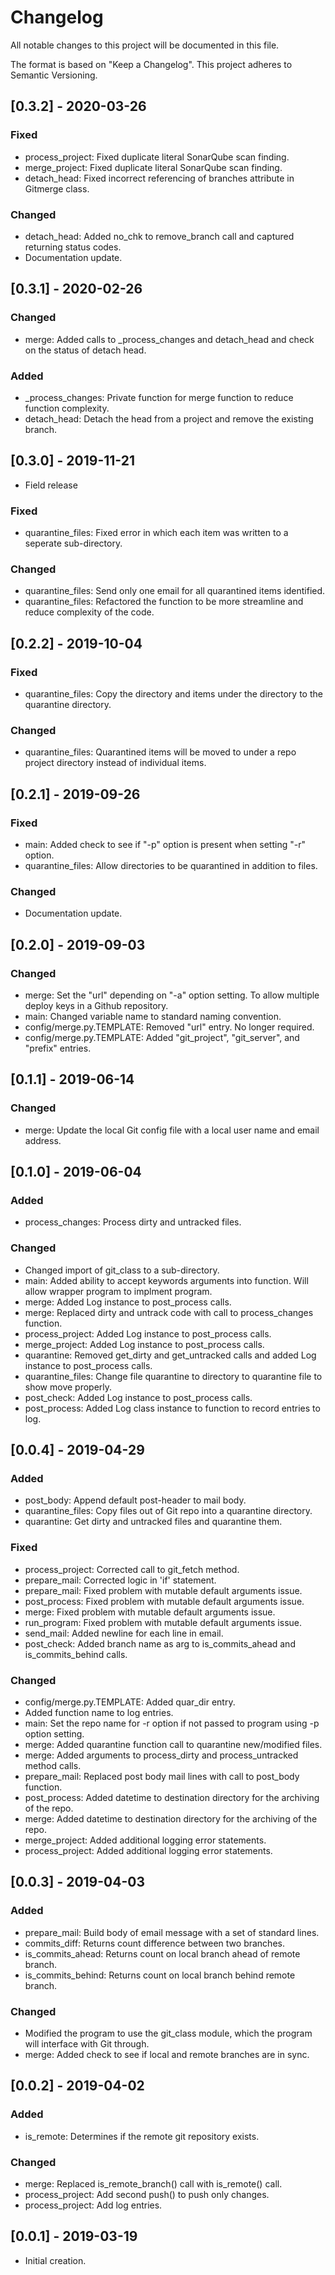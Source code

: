 # Changelog
All notable changes to this project will be documented in this file.

The format is based on "Keep a Changelog".  This project adheres to Semantic Versioning.


## [0.3.2] - 2020-03-26
### Fixed
- process_project:  Fixed duplicate literal SonarQube scan finding.
- merge_project:  Fixed duplicate literal SonarQube scan finding.
- detach_head:  Fixed incorrect referencing of branches attribute in Gitmerge class.

### Changed
- detach_head:  Added no_chk to remove_branch call and captured returning status codes.
- Documentation update.


## [0.3.1] - 2020-02-26
### Changed
- merge:  Added calls to \_process_changes and detach_head and check on the status of detach head.

### Added
- \_process_changes:  Private function for merge function to reduce function complexity.
- detach_head:  Detach the head from a project and remove the existing branch.


## [0.3.0] - 2019-11-21
- Field release

### Fixed
- quarantine_files: Fixed error in which each item was written to a seperate sub-directory.

### Changed
- quarantine_files:  Send only one email for all quarantined items identified.
- quarantine_files:  Refactored the function to be more streamline and reduce complexity of the code.


## [0.2.2] - 2019-10-04
### Fixed
- quarantine_files:  Copy the directory and items under the directory to the quarantine directory.

### Changed
- quarantine_files:  Quarantined items will be moved to under a repo project directory instead of individual items.


## [0.2.1] - 2019-09-26
### Fixed
- main:  Added check to see if "-p" option is present when setting "-r" option.
- quarantine_files:  Allow directories to be quarantined in addition to files.

### Changed
- Documentation update.


## [0.2.0] - 2019-09-03
### Changed
- merge:  Set the "url" depending on "-a" option setting.  To allow multiple deploy keys in a Github repository.
- main:  Changed variable name to standard naming convention.
- config/merge.py.TEMPLATE:  Removed "url" entry.  No longer required.
- config/merge.py.TEMPLATE:  Added "git_project", "git_server", and "prefix" entries.


## [0.1.1] - 2019-06-14
### Changed
- merge:  Update the local Git config file with a local user name and email address.


## [0.1.0] - 2019-06-04
### Added
- process_changes:  Process dirty and untracked files.

### Changed
- Changed import of git_class to a sub-directory.
- main:  Added ability to accept keywords arguments into function.  Will allow wrapper program to implment program.
- merge:  Added Log instance to post_process calls.
- merge:  Replaced dirty and untrack code with call to process_changes function.
- process_project:  Added Log instance to post_process calls.
- merge_project:  Added Log instance to post_process calls.
- quarantine:  Removed get_dirty and get_untracked calls and added Log instance to post_process calls.
- quarantine_files:  Change file quarantine to directory to quarantine file to show move properly.
- post_check:  Added Log instance to post_process calls.
- post_process:  Added Log class instance to function to record entries to log.


## [0.0.4] - 2019-04-29
### Added
- post_body:  Append default post-header to mail body.
- quarantine_files:  Copy files out of Git repo into a quarantine directory.
- quarantine:  Get dirty and untracked files and quarantine them.

### Fixed
- process_project:  Corrected call to git_fetch method.
- prepare_mail:  Corrected logic in 'if' statement.
- prepare_mail:  Fixed problem with mutable default arguments issue.
- post_process:  Fixed problem with mutable default arguments issue.
- merge:  Fixed problem with mutable default arguments issue.
- run_program:  Fixed problem with mutable default arguments issue.
- send_mail:  Added newline for each line in email.
- post_check:  Added branch name as arg to is_commits_ahead and is_commits_behind calls.

### Changed
- config/merge.py.TEMPLATE:  Added quar_dir entry.
- Added function name to log entries.
- main:  Set the repo name for -r option if not passed to program using -p option setting.
- merge:  Added quarantine function call to quarantine new/modified files.
- merge:  Added arguments to process_dirty and process_untracked method calls.
- prepare_mail:  Replaced post body mail lines with call to post_body function.
- post_process:  Added datetime to destination directory for the archiving of the repo.
- merge:  Added datetime to destination directory for the archiving of the repo.
- merge_project:  Added additional logging error statements.
- process_project:  Added additional logging error statements.


## [0.0.3] - 2019-04-03
### Added
- prepare_mail:  Build body of email message with a set of standard lines.
- commits_diff:  Returns count difference between two branches.
- is_commits_ahead:  Returns count on local branch ahead of remote branch.
- is_commits_behind:  Returns count on local branch behind remote branch.

### Changed
- Modified the program to use the git_class module, which the program will interface with Git through.
- merge:  Added check to see if local and remote branches are in sync.


## [0.0.2] - 2019-04-02
### Added
- is_remote:  Determines if the remote git repository exists.

### Changed
- merge:  Replaced is_remote_branch() call with is_remote() call.
- process_project:  Add second push() to push only changes.
- process_project:  Add log entries.


## [0.0.1] - 2019-03-19
- Initial creation.


